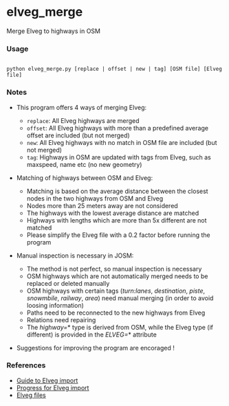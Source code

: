 # elveg_merge
Merge Elveg to highways in OSM

### Usage

<code>
python elveg_merge.py [replace | offset | new | tag] [OSM file] [Elveg file]
</code>

### Notes

* This program offers 4 ways of merging Elveg:
  * <code>replace</code>: All Elveg highways are merged
  * <code>offset</code>: All Elveg highways with more than a predefined average offset are included (but not merged)
  * <code>new</code>: All Elveg highways with no match in OSM file are included (but not merged)
  * <code>tag</code>: Highways in OSM are updated with tags from Elveg, such as maxspeed, name etc (no new geometry)

* Matching of highways between OSM and Elveg:
  * Matching is based on the average distance between the closest nodes in the two highways from OSM and Elveg
  * Nodes more than 25 meters away are not considered
  * The highways with the lowest average distance are matched
  * Highways with lengths which are more than 5x different are not matched
  * Please simplify the Elveg file with a 0.2 factor before running the program
  
* Manual inspection is necessary in JOSM:
  * The method is not perfect, so manual inspection is necessary
  * OSM highways which are not automatically merged needs to be replaced or deleted manually
  * OSM highways with certain tags (*turn:lanes*, *destination*, *piste*, *snowmbile*, *railway*, *area*) need manual merging (in order to avoid loosing information)
  * Paths need to be reconnected to the new highways from Elveg
  * Relations need repairing
  * The *highway=** type is derived from OSM, while the Elveg type (if different) is provided in the *ELVEG=** attribute
  
* Suggestions for improving the program are encoraged !

### References

* [Guide to Elveg import](https://wiki.openstreetmap.org/wiki/No:Veileder_Elveg-import)
* [Progress for Elveg import](https://wiki.openstreetmap.org/wiki/Import/Catalogue/Road_import_(Norway)/Progress)
* [Elveg files](https://drive.google.com/drive/folders/0BwxPkSBawddGN0hUeUZtLUctUW8)
